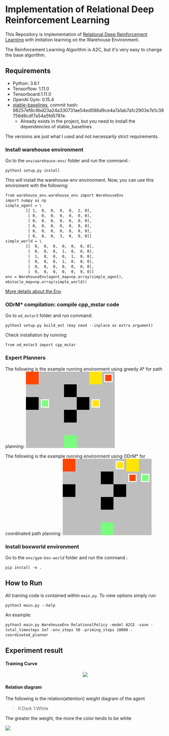 # Implementation of Relational Deep Reinforcement Learning
This Repository is implementation of [Relational Deep Reinforcement Learning](https://arxiv.org/abs/1806.01830) with imitation learning on the Warehouse Environment.

The Reinforcement Learning Algorithm is A2C, but it's very easy to change the base algorithm.
## Requirements
- Python: 3.6.1
- Tensorflow: 1.11.0
- Tensorboard:1.11.0
- OpenAI Gym: 0.15.4
- [stable-baselines](https://github.com/hill-a/stable-baselines), commit hash: 98257ef8c9bd23a24a330731ae54ed086d9ce4a7a1ab7a1c2903e7e1c38756d8cdf7a54a5fd5781e.
    - Already exists in the project, but you need to install the dependencies of stable_baselines


The versions are just what I used and not necessarily strict requirements.

### Install warehouse environment
Go to the `env/warehouse-env/` folder and run the command :
```
python3 setup.py install
```

This will install the warehouse-env environment. Now, you can use this enviroment with the following:
```
from warehouse_env.warehouse_env import WarehouseEnv
import numpy as np
simple_agent = \
         [[ 1,  0,  0,  0,  0,  2, 0],
          [ 0,  0,  0,  0,  0,  0, 0],
          [ 0,  0,  0,  0,  0,  0, 0],
          [ 0,  0,  0,  0,  0,  0, 0],
          [ 0,  0,  0,  0,  0,  0, 0],
          [ 0,  0,  0,  3,  0,  0, 0]]
simple_world = \
         [[  0,  0,  0,  0,  0,  0, 0],
          [  0,  0,  0,  1,  0,  0, 0],
          [  1,  0,  0,  0,  1,  0, 0],
          [  0,  0,  0,  1,  0,  0, 0],
          [  0,  0,  0,  0,  0,  0, 0],
          [  0,  0,  0,  0,  0,  0, 0]]
env = WarehouseEnv(agent_map=np.array(simple_agent), obstacle_map=np.array(simple_world))
```
[More details about the Env](https://github.com/eczy/warehouse-env/blob/pehuen-dev/README.md)

### ODrM* compilation: compile cpp_mstar code
Go to `od_mstar3` folder and run command:
```
python3 setup.py build_ext (may need --inplace as extra argument)
```

Check installation by running:
```
from od_mstar3 import cpp_mstar
```

### Expert Planners 
The following is the example running environment using greedy A* for path planning:
![](gif/gym_animation_astar.gif)

The following is the example running environment using ODrM* for coordinated path planning:
![](gif/gym_animation_mstar.gif)

### Install boxworld environment
Go to the `env/gym-box-world` folder and run the command :
```
pip install -e .
```

## How to Run
All training code is contained within ```main.py```. To view options simply run:
```
python3 main.py --help
```

An example:
```
python3 main.py WarehouseEnv RelationalPolicy -model A2CE -save -total_timesteps 2e7 -env_steps 50 -priming_steps 10000 -coordinated_planner
```

## Experiment result

#### Training Curve

<!-- <div align="center">
<img src="http://ww1.sinaimg.cn/large/74c11ddely1g94sxzhiu2j218g0ukwhe.jpg" width=600 />
</div> -->

<div align="center">
<img src="http://ww1.sinaimg.cn/large/74c11ddely1g9rm3th3b5j20av07n0t0.jpg" width=400 />
</div>


#### Relation diagram
The following is the relation(attention) weight diagram of the agent
> 0:Dark
> 1:White

The greater the weight, the more the color tends to be white
<!-- ![](gif/BoxRandWorldEasy2.gif)
![](gif/BoxRandWorldEasy3.gif) -->

![](gif/concise_cnn_not_reduceObs.gif)
